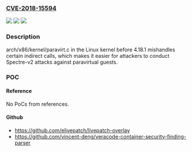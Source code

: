 ### [CVE-2018-15594](https://cve.mitre.org/cgi-bin/cvename.cgi?name=CVE-2018-15594)
![](https://img.shields.io/static/v1?label=Product&message=n%2Fa&color=blue)
![](https://img.shields.io/static/v1?label=Version&message=n%2Fa&color=blue)
![](https://img.shields.io/static/v1?label=Vulnerability&message=n%2Fa&color=brighgreen)

### Description

arch/x86/kernel/paravirt.c in the Linux kernel before 4.18.1 mishandles certain indirect calls, which makes it easier for attackers to conduct Spectre-v2 attacks against paravirtual guests.

### POC

#### Reference
No PoCs from references.

#### Github
- https://github.com/elivepatch/livepatch-overlay
- https://github.com/vincent-deng/veracode-container-security-finding-parser


